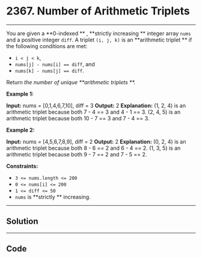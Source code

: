 # 2367. Number of Arithmetic Triplets

---

You are given a **0-indexed ** , **strictly increasing ** integer array `nums` and a positive integer `diff`. A triplet `(i, j, k)` is an **arithmetic triplet ** if the following conditions are met:

  * `i < j < k`,
  * `nums[j] - nums[i] == diff`, and
  * `nums[k] - nums[j] == diff`.



Return _the number of unique **arithmetic triplets **._

 

**Example 1:**


**Input:** nums = [0,1,4,6,7,10], diff = 3
**Output:** 2
**Explanation:**
(1, 2, 4) is an arithmetic triplet because both 7 - 4 == 3 and 4 - 1 == 3.
(2, 4, 5) is an arithmetic triplet because both 10 - 7 == 3 and 7 - 4 == 3. 


**Example 2:**


**Input:** nums = [4,5,6,7,8,9], diff = 2
**Output:** 2
**Explanation:**
(0, 2, 4) is an arithmetic triplet because both 8 - 6 == 2 and 6 - 4 == 2.
(1, 3, 5) is an arithmetic triplet because both 9 - 7 == 2 and 7 - 5 == 2.


 

**Constraints:**

  * `3 <= nums.length <= 200`
  * `0 <= nums[i] <= 200`
  * `1 <= diff <= 50`
  * `nums` is **strictly ** increasing.

---

## Solution



---

## Code
```python


```